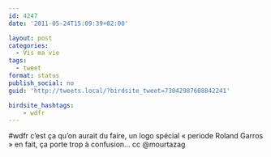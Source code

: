 ```yaml
---
id: 4247
date: '2011-05-24T15:09:39+02:00'

layout: post
categories:
  - Vis ma vie
tags:
  - tweet
format: status
publish_social: no
guid: 'http://tweets.local/?birdsite_tweet=73042987608842241'

birdsite_hashtags:
    - wdfr
---
```


\#wdfr c’est ça qu’on aurait du faire, un logo spécial « periode Roland Garros » en fait, ça porte trop à confusion… cc @mourtazag